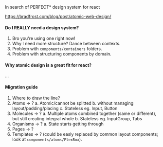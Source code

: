 In search of PERFECT\* design system for react

https://bradfrost.com/blog/post/atomic-web-design/

#### Do I REALLY need a design system?

1. Bro you're using one right now!
2. Why I need more structure? Dance between contexts.
3. Problem with `components/containers` folders.
4. Problem with structuring components by domain.

#### Why atomic design is a great fit for react?

...

#### Migration guide

1. Where to draw the line?
2. Atoms -> ?
   a. Atomic/cannot be splitted
   b. without managing layout/padding/placing
   c. Stateless
   eg. Input, Button
3. Molecules -> ?
   a. Multiple atoms combined together (same or different), but still creating integral whole
   b. Stateless
   eg. InputGroup, Tabs
4. Organisms -> ?
   a. State starts getting through
5. Pages -> ?
6. Templates -> ? (could be easly replaced by common layout components; look at `components/atoms/FlexBox`).
